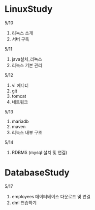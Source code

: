 # LinuxStudy
5/10
1. 리눅스 소개 
2. 서버 구축

5/11
1. java설치_리눅스
2. 리눅스 기본 관리

5/12
1. vi 에디터 
2. git
3. tomcat
2. 네트워크

5/13
1. mariadb 
2. maven
3. 리눅스 내부 구조

5/14
1. RDBMS (mysql 설치 및 연결)

# DatabaseStudy

5/17
1. employees 데이터베이스 다운로드 및 연결
2. dml 연습하기

